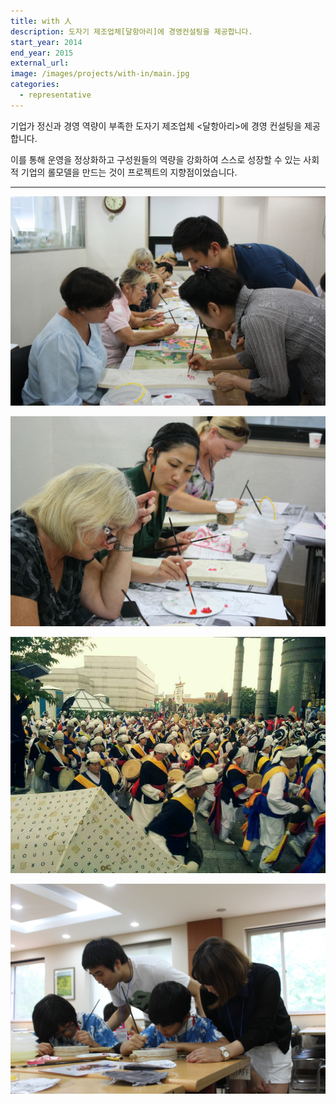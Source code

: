 ```yaml
---
title: with 人
description: 도자기 제조업체[달항아리]에 경영컨설팅을 제공합니다.
start_year: 2014
end_year: 2015
external_url:
image: /images/projects/with-in/main.jpg
categories:
  - representative
---
```


기업가 정신과 경영 역량이 부족한 도자기 제조업체 <달항아리>에 경영 컨설팅을 제공합니다.

이를 통해 운영을 정상화하고 구성원들의 역량을 강화하여 스스로 성장할 수 있는 사회적 기업의 롤모델을 만드는 것이 프로젝트의 지향점이었습니다.

*****

![](/images/projects/onsaemiro/2.jpg)

![](/images/projects/onsaemiro/3.jpg)

![](/images/projects/onsaemiro/4.jpg)

![](/images/projects/onsaemiro/5.jpg)
